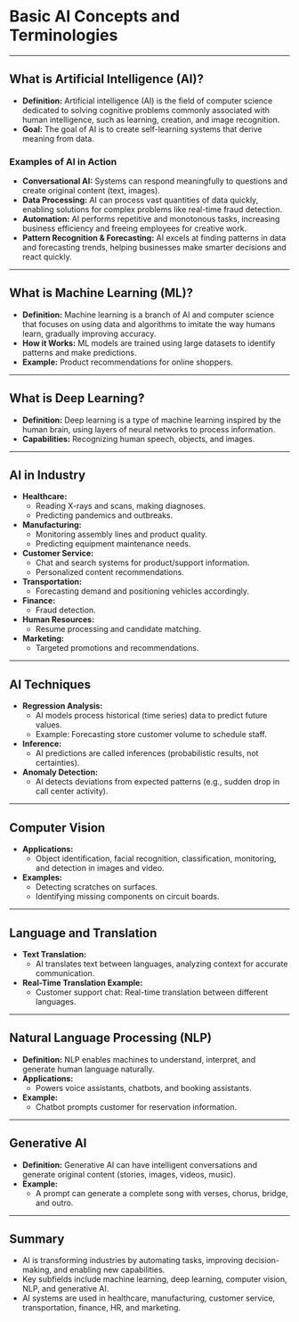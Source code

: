 # Basic AI Concepts and Terminologies

---

## What is Artificial Intelligence (AI)?
- **Definition:** Artificial intelligence (AI) is the field of computer science dedicated to solving cognitive problems commonly associated with human intelligence, such as learning, creation, and image recognition.
- **Goal:** The goal of AI is to create self-learning systems that derive meaning from data.

### Examples of AI in Action
- **Conversational AI:** Systems can respond meaningfully to questions and create original content (text, images).
- **Data Processing:** AI can process vast quantities of data quickly, enabling solutions for complex problems like real-time fraud detection.
- **Automation:** AI performs repetitive and monotonous tasks, increasing business efficiency and freeing employees for creative work.
- **Pattern Recognition & Forecasting:** AI excels at finding patterns in data and forecasting trends, helping businesses make smarter decisions and react quickly.

---

## What is Machine Learning (ML)?
- **Definition:** Machine learning is a branch of AI and computer science that focuses on using data and algorithms to imitate the way humans learn, gradually improving accuracy.
- **How it Works:** ML models are trained using large datasets to identify patterns and make predictions.
- **Example:** Product recommendations for online shoppers.

---

## What is Deep Learning?
- **Definition:** Deep learning is a type of machine learning inspired by the human brain, using layers of neural networks to process information.
- **Capabilities:** Recognizing human speech, objects, and images.

---

## AI in Industry
- **Healthcare:**
  - Reading X-rays and scans, making diagnoses.
  - Predicting pandemics and outbreaks.
- **Manufacturing:**
  - Monitoring assembly lines and product quality.
  - Predicting equipment maintenance needs.
- **Customer Service:**
  - Chat and search systems for product/support information.
  - Personalized content recommendations.
- **Transportation:**
  - Forecasting demand and positioning vehicles accordingly.
- **Finance:**
  - Fraud detection.
- **Human Resources:**
  - Resume processing and candidate matching.
- **Marketing:**
  - Targeted promotions and recommendations.

---

## AI Techniques
- **Regression Analysis:**
  - AI models process historical (time series) data to predict future values.
  - Example: Forecasting store customer volume to schedule staff.
- **Inference:**
  - AI predictions are called inferences (probabilistic results, not certainties).
- **Anomaly Detection:**
  - AI detects deviations from expected patterns (e.g., sudden drop in call center activity).

---

## Computer Vision
- **Applications:**
  - Object identification, facial recognition, classification, monitoring, and detection in images and video.
- **Examples:**
  - Detecting scratches on surfaces.
  - Identifying missing components on circuit boards.

---

## Language and Translation
- **Text Translation:**
  - AI translates text between languages, analyzing context for accurate communication.
- **Real-Time Translation Example:**
  - Customer support chat: Real-time translation between different languages.

---

## Natural Language Processing (NLP)
- **Definition:** NLP enables machines to understand, interpret, and generate human language naturally.
- **Applications:**
  - Powers voice assistants, chatbots, and booking assistants.
- **Example:**
  - Chatbot prompts customer for reservation information.

---

## Generative AI
- **Definition:** Generative AI can have intelligent conversations and generate original content (stories, images, videos, music).
- **Example:**
  - A prompt can generate a complete song with verses, chorus, bridge, and outro.

---

## Summary
- AI is transforming industries by automating tasks, improving decision-making, and enabling new capabilities.
- Key subfields include machine learning, deep learning, computer vision, NLP, and generative AI.
- AI systems are used in healthcare, manufacturing, customer service, transportation, finance, HR, and marketing.